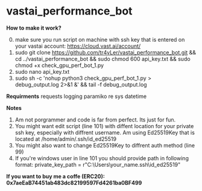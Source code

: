 # vastai_performance_bot

**How to make it work?**

0. make sure you run script on machine with ssh key that is entered on your vastai account: https://cloud.vast.ai/account/
1. sudo git clone https://github.com/tr4vLer/vastai_performance_bot.git && cd ../vastai_performance_bot && sudo chmod 600 api_key.txt && sudo chmod +x check_gpu_perf_bot_1.py
2. sudo nano api_key.txt
3. sudo sh -c 'nohup python3 check_gpu_perf_bot_1.py > debug_output.log 2>&1 &' && tail -f debug_output.log

**Requirments**
requests
logging
paramiko
re
sys
datetime

**Notes**
1. Am not porgrammer and code is far from perfect. Its just for fun.
2. You might want edit script (line 101) with diffent location for your private ssh key, especially with diffrent username. Am using Ed25519Key that is located at /home/admin/.ssh/id_ed25519
3. You might also want to change Ed25519Key to diffrent auth method (line 99)
4. If you're windows user in line 101 you should provide path in following format: private_key_path = r"C:\Users\your_name\.ssh\id_ed25519"


**If you want to buy me a coffe (ERC20):  0x7aeEaB74451ab483dc82199597Fd4261ba0BF499**
